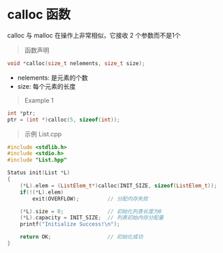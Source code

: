 
&emsp;
# calloc 函数

calloc 与 malloc 在操作上非常相似，它接收 2 个参数而不是1个
>函数声明
```c++
void *calloc(size_t nelements, size_t size);
```
- nelements: 是元素的个数
- size: 每个元素的长度
  
>Example 1
```c++
int *ptr;
ptr = (int *)calloc(5, sizeof(int));
```

>示例 List.cpp
```c++
#include <stdlib.h>
#include <stdio.h>
#include "List.hpp"

Status init(List *L)
{
	(*L).elem = (ListElem_t*)calloc(INIT_SIZE, sizeof(ListElem_t));
	if(!(*L).elem)
		exit(OVERFLOW); 		// 分配内存失败

	(*L).size = 0;				// 初始化列表长度为0
	(*L).capacity = INIT_SIZE;	// 列表初始内存分配量
    printf("Initialize Success!\n");

	return OK;				    // 初始化成功	
} 
```
